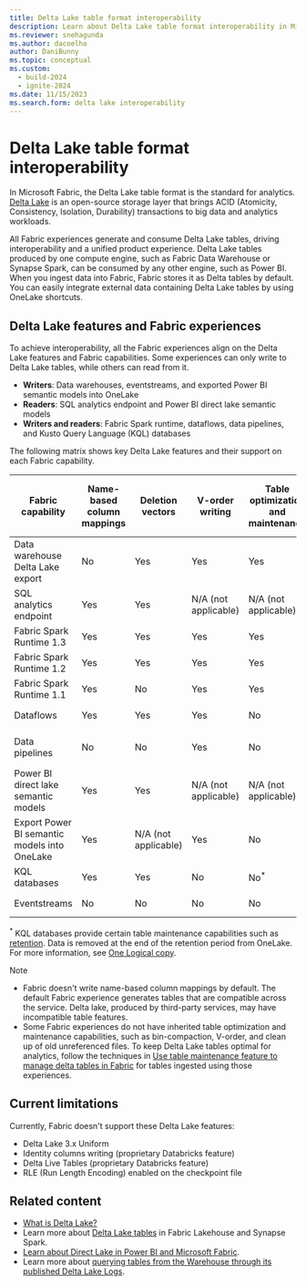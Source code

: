 ```yaml
---
title: Delta Lake table format interoperability
description: Learn about Delta Lake table format interoperability in Microsoft Fabric.
ms.reviewer: snehagunda
ms.author: dacoelho
author: DaniBunny
ms.topic: conceptual
ms.custom:
  - build-2024
  - ignite-2024
ms.date: 11/15/2023
ms.search.form: delta lake interoperability
---
```


# Delta Lake table format interoperability

In Microsoft Fabric, the Delta Lake table format is the standard for analytics. [Delta Lake](https://docs.delta.io/latest/delta-intro.html) is an open-source storage layer that brings ACID (Atomicity, Consistency, Isolation, Durability) transactions to big data and analytics workloads.

All Fabric experiences generate and consume Delta Lake tables, driving interoperability and a unified product experience. Delta Lake tables produced by one compute engine, such as Fabric Data Warehouse or Synapse Spark, can be consumed by any other engine, such as Power BI. When you ingest data into Fabric, Fabric stores it as Delta tables by default. You can easily integrate external data containing Delta Lake tables by using OneLake shortcuts.

## Delta Lake features and Fabric experiences

To achieve interoperability, all the Fabric experiences align on the Delta Lake features and Fabric capabilities. Some experiences can only write to Delta Lake tables, while others can read from it.

* **Writers**: Data warehouses, eventstreams, and exported Power BI semantic models into OneLake
* **Readers**: SQL analytics endpoint and Power BI direct lake semantic models
* **Writers and readers**: Fabric Spark runtime, dataflows, data pipelines, and Kusto Query Language (KQL) databases

The following matrix shows key Delta Lake features and their support on each Fabric capability.

|Fabric capability|Name-based column mappings|Deletion vectors|V-order writing|Table optimization and maintenance|Write partitions|Read partitions|Liquid Clustering|TIMESTAMP_NTZ|Delta reader/writer version and default table features|
|---------|---------|---------|---------|---------|---------|---------|---------|---------|---------|
|Data warehouse Delta Lake export|No|Yes|Yes|Yes|No|Yes|No|No|Reader: 3<br/>Writer: 7<br/>Deletion Vectors|
SQL analytics endpoint|Yes|Yes|N/A (not applicable)|N/A (not applicable)|N/A (not applicable)|Yes|Yes|No|N/A (not applicable)|
Fabric Spark Runtime 1.3|Yes|Yes|Yes|Yes|Yes|Yes|Yes|Yes|Reader: 1<br/>Writer: 2|
Fabric Spark Runtime 1.2|Yes|Yes|Yes|Yes|Yes|Yes|Yes, read only|Yes|Reader: 1<br/>Writer: 2|
Fabric Spark Runtime 1.1|Yes|No|Yes|Yes|Yes|Yes|Yes, read only|No|Reader: 1<br/>Writer: 2|
Dataflows|Yes|Yes|Yes|No|Yes|Yes|Yes, read only|No|Reader: 1<br/>Writer: 2<br/>|
Data pipelines|No|No|Yes|No|Yes, overwrite only|Yes|Yes, read only|No|Reader: 1<br/>Writer: 2|
Power BI direct lake semantic models|Yes|Yes|N/A (not applicable)|N/A (not applicable)|N/A (not applicable)|Yes|Yes|No|N/A (not applicable)|
Export Power BI semantic models into OneLake|Yes|N/A (not applicable)|Yes|No|Yes|N/A (not applicable)|No|No|Reader: 2<br/>Writer: 5|
KQL databases|Yes|Yes|No|No<sup>*</sup>|Yes|Yes|No|No|Reader: 1<br/>Writer: 1|
Eventstreams|No|No|No|No|Yes|N/A (not applicable)|No|No|Reader: 1<br/>Writer: 2|

<sup>*</sup> KQL databases provide certain table maintenance capabilities such as [retention](../real-time-intelligence/data-policies.md). Data is removed at the end of the retention period from OneLake. For more information, see [One Logical copy](../real-time-intelligence/one-logical-copy.md).

> [!NOTE]
>
> * Fabric doesn't write name-based column mappings by default. The default Fabric experience generates tables that are compatible across the service. Delta lake, produced by third-party services, may have incompatible table features.
> * Some Fabric experiences do not have inherited table optimization and maintenance capabilities, such as bin-compaction, V-order, and clean up of old unreferenced files. To keep Delta Lake tables optimal for analytics, follow the techniques in [Use table maintenance feature to manage delta tables in Fabric](../data-engineering/lakehouse-table-maintenance.md) for tables ingested using those experiences.

## Current limitations

Currently, Fabric doesn't support these Delta Lake features:

* Delta Lake 3.x Uniform
* Identity columns writing (proprietary Databricks feature)
* Delta Live Tables (proprietary Databricks feature)
* RLE (Run Length Encoding) enabled on the checkpoint file


## Related content

* [What is Delta Lake?](/azure/synapse-analytics/spark/apache-spark-what-is-delta-lake)
* Learn more about [Delta Lake tables](../data-engineering/lakehouse-and-delta-tables.md) in Fabric Lakehouse and Synapse Spark.
* [Learn about Direct Lake in Power BI and Microsoft Fabric](../fundamentals/direct-lake-overview.md).
* Learn more about [querying tables from the Warehouse through its published Delta Lake Logs](../data-warehouse/query-delta-lake-logs.md).

